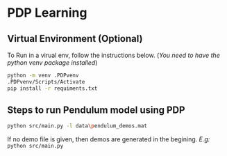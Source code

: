 # PDP Learning

## Virtual Environment (Optional)
To Run in a virual env, follow the instructions below. (_You need to have the python venv package installed_)

```bash
python -m venv .PDPvenv
.PDPvenv/Scripts/Activate
pip install -r requiments.txt
```

## Steps to run Pendulum model using PDP

```bash
python src/main.py -l data\pendulum_demos.mat
```

If no demo file is given, then demos are generated in the begining. _E.g:_ `python src/main.py`